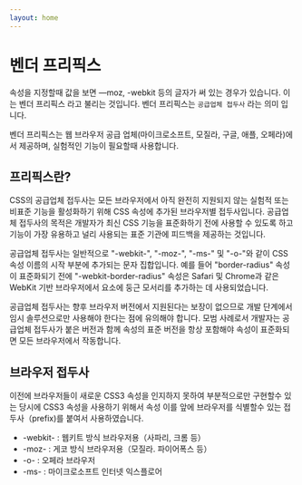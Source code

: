 ```yaml
---
layout: home
---
```


# 벤더 프리픽스
속성을 지정할때  값을 보면 —moz, -webkit 등의 글자가 써 있는 경우가 있습니다.
이는 벤더 프리픽스 라고 불리는 것입니다. 벤더 프리픽스는 `공급업체 접두사` 라는 의미 입니다.

벤더 프리픽스는 웹 브라우저 공급 업체(마이크로소프트, 모질라, 구글, 애플, 오페라)에서 제공하며,
실험적인 기능이 필요할때 사용합니다. 

## 프리픽스란?
CSS의 공급업체 접두사는 모든 브라우저에서 아직 완전히 지원되지 않는 실험적 또는 비표준 기능을 활성화하기 위해 CSS 속성에 추가된 브라우저별 접두사입니다. 공급업체 접두사의 목적은 개발자가 최신 CSS 기능을 표준화하기 전에 사용할 수 있도록 하고 기능이 가장 유용하고 널리 사용되는 표준 기관에 피드백을 제공하는 것입니다.


공급업체 접두사는 일반적으로 "-webkit-", "-moz-", "-ms-" 및 "-o-"와 같이 CSS 속성 이름의 시작 부분에 추가되는 문자 집합입니다. 예를 들어 "border-radius" 속성이 표준화되기 전에 "-webkit-border-radius" 속성은 Safari 및 Chrome과 같은 WebKit 기반 브라우저에서 요소에 둥근 모서리를 추가하는 데 사용되었습니다.


공급업체 접두사는 향후 브라우저 버전에서 지원된다는 보장이 없으므로 개발 단계에서 임시 솔루션으로만 사용해야 한다는 점에 유의해야 합니다. 모범 사례로서 개발자는 공급업체 접두사가 붙은 버전과 함께 속성의 표준 버전을 항상 포함해야 속성이 표준화되면 모든 브라우저에서 작동합니다.

## 브라우저 접두사
이전에 브라우저들이 새로운 CSS3 속성을 인지하지 못하여 부분적으로만 구현할수 있는 당시에 CSS3 속성을 사용하기 위해서 속성 이를 앞에 브라우저를 식별할수 있는 접두사（prefix)를 붙여서 사용하였습니다.

* -webkit- : 웹키트 방식 브라우저용（사파리, 크롬 등）
* -moz- : 게코 방식 브라우저용（모질라. 파이어폭스 등）
* -o- : 오페라 브라우저
* -ms- : 마이크로소프트 인터넷 익스플로어